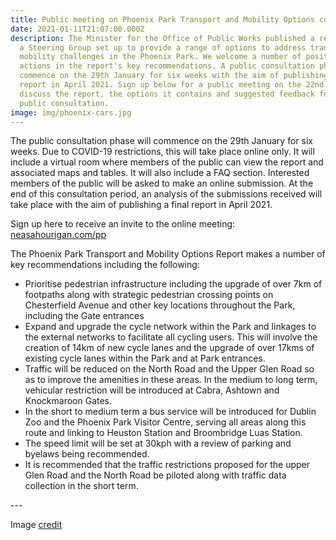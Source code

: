 ```yaml
---
title: Public meeting on Phoenix Park Transport and Mobility Options consultation
date: 2021-01-11T21:07:00.000Z
description: The Minister for the Office of Public Works published a report from
  a Steering Group set up to provide a range of options to address transport and
  mobility challenges in the Phoenix Park. We welcome a number of positive
  actions in the report's key recommendations. A public consultation phase will
  commence on the 29th January for six weeks with the aim of publishing a final
  report in April 2021. Sign up below for a public meeting on the 22nd Feb to
  discuss the report, the options it contains and suggested feedback for the
  public consultation.
image: img/phoenix-cars.jpg
---
```

The public consultation phase will commence on the 29th January for six weeks. Due to COVID-19 restrictions, this will take place online only. It will include a virtual room where members of the public can view the report and associated maps and tables. It will also include a FAQ section. Interested members of the public will be asked to make an online submission. At the end of this consultation period, an analysis of the submissions received will take place with the aim of publishing a final report in April 2021.

Sign up here to receive an invite to the online meeting: [neasahourigan.com/pp](https://neasahourigan.com/pp)

The Phoenix Park Transport and Mobility Options Report makes a number of key recommendations including the following:

* Prioritise pedestrian infrastructure including the upgrade of over 7km of footpaths along with strategic pedestrian crossing points on Chesterfield Avenue and other key locations throughout the Park, including the Gate entrances
* Expand and upgrade the cycle network within the Park and linkages to the external networks to facilitate all cycling users. This will involve the creation of 14km of new cycle lanes and the upgrade of over 17kms of existing cycle lanes within the Park and at Park entrances.
* Traffic will be reduced on the North Road and the Upper Glen Road so as to improve the amenities in these areas. In the medium to long term, vehicular restriction will be introduced at Cabra, Ashtown and Knockmaroon Gates. 
* In the short to medium term a bus service will be introduced for Dublin Zoo and the Phoenix Park Visitor Centre, serving all areas along this route and linking to Heuston Station and Broombridge Luas Station.
* The speed limit will be set at 30kph with a review of parking and byelaws being recommended.
* It is recommended that the traffic restrictions proposed for the upper Glen Road and the North Road be piloted along with traffic data collection in the short term.

\---

Image [credit](https://twitter.com/OisinOhAlmhain/status/1141383868056047617)